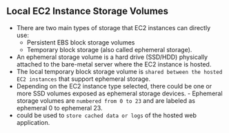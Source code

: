 Local EC2 Instance Storage Volumes
---

- There are two main types of storage that EC2 instances can directly use:
  - Persistent EBS block storage volumes
  - Temporary block storage (also called ephemeral storage).
- An ephemeral storage volume is a hard drive (SSD/HDD) physically attached to the bare-metal server where the EC2 instance is hosted.
- The local temporary block storage volume is `shared between the hosted EC2 instances` that support ephemeral storage.
- Depending on the EC2 instance type selected, there could be one or more SSD volumes exposed as ephemeral storage devices. - Ephemeral storage volumes are `numbered from 0 to 23` and are labeled as ephemeral 0 to ephemeral 23.
- could be used to `store cached data or logs` of the hosted web application.
